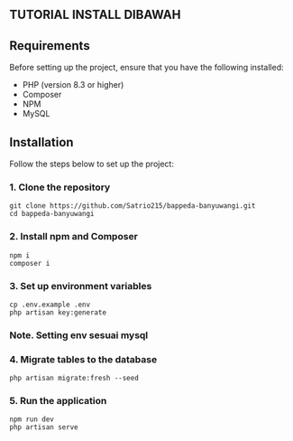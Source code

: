 ## TUTORIAL INSTALL DIBAWAH

## Requirements

Before setting up the project, ensure that you have the following installed:

- PHP (version 8.3 or higher)
- Composer
- NPM
- MySQL

## Installation

Follow the steps below to set up the project:

### 1. Clone the repository

```shell
git clone https://github.com/Satrio215/bappeda-banyuwangi.git
cd bappeda-banyuwangi
```

### 2. Install npm and Composer

```shell
npm i
composer i
```

### 3. Set up environment variables

```shell
cp .env.example .env
php artisan key:generate
```

### Note. Setting env sesuai mysql


### 4. Migrate tables to the database

```shell
php artisan migrate:fresh --seed
```

### 5. Run the application

```shell
npm run dev
php artisan serve
```

